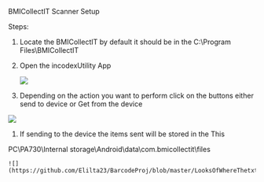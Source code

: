 BMICollectIT Scanner Setup

Steps:

1.  Locate the BMICollectIT by default it should be in the C:\\Program
    Files\\BMICollectIT

2.  Open the incodexUtility App


    ![](https://github.com/Elilta23/BarcodeProj/blob/master/IncodexApp.PNG)

3.  Depending on the action you want to perform click on the buttons either send
    to device or Get from the device
    

![](https://github.com/Elilta23/BarcodeProj/blob/master/IncodeX%20Utility%20Menu.PNG)

1.  If sending to the device the items sent will be stored in the This
   
   PC\\PA730\\Internal storage\\Android\\data\\com.bmicollectit\\files
   
   

    ![](https://github.com/Elilta23/BarcodeProj/blob/master/LooksOfWhereThetxtFilesAreInTheScanner.PNG)

